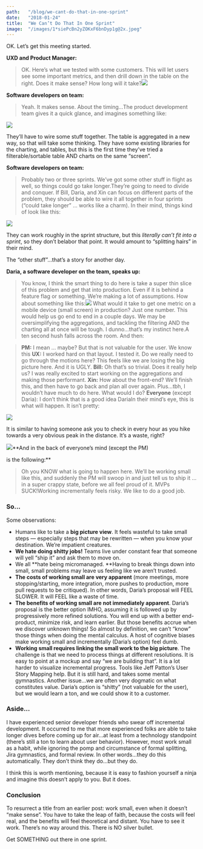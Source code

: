 ```yaml
---
path:	"/blog/we-cant-do-that-in-one-sprint"
date:	"2018-01-24"
title:	"We Can’t Do That In One Sprint"
image:	"/images/1*siePcBn2yZOKxF6bnDyp1g@2x.jpeg"
---
```


OK. Let’s get this meeting started.

**UXD and Product Manager:**


> OK. Here’s what we tested with some customers. This will let users see some important metrics, and then drill down in the table on the right. Does it make sense? How long will it take?![](/images/1*siePcBn2yZOKxF6bnDyp1g@2x.jpeg)

**Software developers on team:**


> Yeah. It makes sense. About the timing…The product development team gives it a quick glance, and imagines something like:

![](/images/1*UuQiE1Y4BFKA1WSAvxQEQQ@2x.jpeg)

They’ll have to wire some stuff together. The table is aggregated in a new way, so that will take some thinking. They have some existing libraries for the charting, and tables, but this is the first time they’ve tried a filterable/sortable table AND charts on the same “screen”.

**Software developers on team:**


> Probably two or three sprints. We’ve got some other stuff in flight as well, so things could go take longer.They’re going to need to divide and conquer. If Bill, Daria, and Xin can focus on different parts of the problem, they should be able to wire it all together in four sprints (“could take longer” … works like a charm). In their mind, things kind of look like this:

![](/images/1*TF-g1cBpdcMt3PJAJPXK6g@2x.jpeg)

They can work roughly in the sprint structure, but this *literally can’t fit into a sprint*, so they don’t belabor that point. It would amount to “splitting hairs” in their mind.

The “other stuff”…that’s a story for another day.

**Daria, a software developer on the team, speaks up:**


> You know, I think the smart thing to do here is take a super thin slice of this problem and get that into production. Even if it is behind a feature flag or something. We’re making a lot of assumptions. How about something like this:![](/images/1*briw7qwIu3mM3FIIn0rXnQ@2x.jpeg)
> What would it take to get one metric on a mobile device (small screen) in production? Just one number. This would help us go end to end in a couple days. We may be oversimplifying the aggregations, and tackling the filtering AND the charting all at once will be tough. I dunno…that’s my instinct here.A ten second hush falls across the room. And then:


> **PM:** I mean … maybe? But that is not valuable for the user. We know this
> **UX:** I worked hard on that layout. I tested it. Do we really need to go through the motions here? This feels like we are losing the big picture here. And it is UGLY.
> **Bill:** Oh that’s so trivial. Does it really help us? I was really excited to start working on the aggregations and making those performant.
> **Xin:** How about the front-end? We’ll finish this, and then have to go back and plan all over again. Plus…tbh, I wouldn’t have much to do here. What would I do?
> **Everyone** (except Daria): I don’t think that is a good idea DariaIn their mind’s eye, this is what will happen. It isn’t pretty:

![](/images/1*4jt5ccs-YwdqwZ1a4m8OpQ@2x.jpeg)

It is similar to having someone ask you to check in every hour as you hike towards a very obvious peak in the distance. It’s a waste, right?

![](/images/1*6Y5rZO4jHdpHRAARa6n3xg@2x.jpeg)**And in the back of everyone’s mind (except the PM)

 is the following:**


> Oh you KNOW what is going to happen here. We’ll be working small like this, and suddenly the PM will swoop in and just tell us to ship it … in a super crappy state, before we all feel proud of it. MVPs SUCK!Working incrementally feels risky. We like to do a good job.

### So…

Some observations:

* Humans like to take a **big picture view**. It feels wasteful to take small steps — especially steps that may be rewritten — when you know your destination. We’re impatient creatures.
* **We hate doing shitty jobs!** Teams live under constant fear that someone will yell “ship it” and ask them to move on.
* We all **hate being micromanaged. **Having to break things down into small, small problems may leave us feeling like we aren’t trusted.
* **The costs of working small are very apparent** (more meetings, more stopping/starting, more integration, more pushes to production, more pull requests to be critiqued). In other words, Daria’s proposal will FEEL SLOWER. It will FEEL like a waste of time.
* **The benefits of working small are not immediately apparent**. Daria’s proposal is the better option IMHO, assuming it is followed up by progressively more refined solutions. You will end up with a better end-product, minimize risk, and learn earlier. But those benefits accrue when we discover unknown things! So almost by definition, we can’t “know” those things when doing the mental calculus. A host of cognitive biases make working small and incrementally (Daria’s option) feel dumb.
* **Working small requires linking the small work to the big picture**. The challenge is that we need to process things at different resolutions. It is easy to point at a mockup and say “we are building that”. It is a lot harder to visualize incremental progress. Tools like Jeff Patton’s User Story Mapping help. But it is still hard, and takes some mental gymnastics. Another issue…we are often very dogmatic on what constitutes value. Daria’s option is “shitty” (not valuable for the user), but we would learn a ton, and we could show it to a customer.
### Aside…

I have experienced senior developer friends who swear off incremental development. It occurred to me that more experienced folks are able to take longer dives before coming up for air…at least from a technology standpoint (there’s still a ton to learn about user behavior). However, most work small as a habit, while ignoring the pomp and circumstance of formal splitting, Jira gymnastics, and formal review. In other words…they do this automatically. They don’t think they do…but they do.

I think this is worth mentioning, because it is easy to fashion yourself a ninja and imagine this doesn’t apply to you. But it does.

### Conclusion

To resurrect a title from an earlier post: work small, even when it doesn’t “make sense”. You have to take the leap of faith, because the costs will feel real, and the benefits will feel theoretical and distant. You have to see it work. There’s no way around this. There is NO silver bullet.

Get SOMETHING out there in one sprint.

